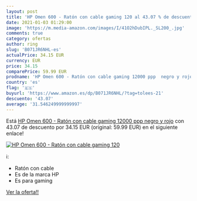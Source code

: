 ```yaml
---
layout: post
title: 'HP Omen 600 - Ratón con cable gaming 120 al 43.07 % de descuento'
date: 2021-01-03 01:29:00
image: 'https://m.media-amazon.com/images/I/41O2hDubIPL._SL200_.jpg'
comments: true
category: ofertas
author: ring
slug: 'B071JR6NHL-es'
actualPrice: 34.15 EUR
currency: EUR
price: 34.15
comparePrice: 59.99 EUR
prodname: 'HP Omen 600 - Ratón con cable gaming 12000 ppp  negro y rojo'
country: 'es'
flag: '🇪🇸'
buyurl: 'https://www.amazon.es/dp/B071JR6NHL/?tag=tolees-21'
descuento: '43.07'
average: '31.546249999999997'
---
```


Está [HP Omen 600 - Ratón con cable gaming 12000 ppp  negro y rojo](https://www.amazon.es/dp/B071JR6NHL/?tag=tolees-21) con 43.07 de descuento por 34.15 EUR (original: 59.99 EUR) en el siguiente enlace!

[![HP Omen 600 - Ratón con cable gaming 120](https://m.media-amazon.com/images/I/41O2hDubIPL._SL200_.jpg)](https://www.amazon.es/dp/B071JR6NHL/?tag=tolees-21)

ℹ️:

- Ratón con cable
- Es de la marca HP
- Es para gaming

[Ver la oferta!!](https://www.amazon.es/dp/B071JR6NHL/?tag=tolees-21)
